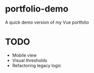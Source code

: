 # portfolio-demo
A quick demo version of my Vue portfolio


# TODO
- Mobile view
- Visual thresholds
- Refactoring legacy logic
